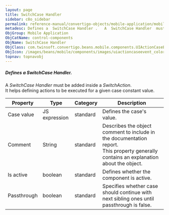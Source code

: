 ```yaml
---
layout: page
title: SwitchCase Handler
sidebar: c8o_sidebar
permalink: reference-manual/convertigo-objects/mobile-application/mobile-components/control-components/switchcase-handler/
metadesc: Defines a  SwitchCase Handler .   A  SwitchCase Handler  must be added inside a  SwitchAction . It helps defining actions to be executed for a given c
ObjGroup: Mobile Application
ObjCatName: control-components
ObjName: SwitchCase Handler
ObjClass: com.twinsoft.convertigo.beans.mobile.components.UIActionCaseEvent
ObjIcon: /images/beans/mobile/components/images/uiactioncaseevent_color_32x32.png
topnav: topnavobj
---
```

##### Defines a <i>SwitchCase Handler</i>. 

A <i>SwitchCase Handler</i> must be added inside a <i>SwitchAction</i>.<br/>It helps defining actions to be executed for a given case constant value.<br/>

Property | Type | Category | Description
--- | --- | --- | ---
Case value | JS expression | standard | Defines the case's value.<br/>
Comment | String | standard | Describes the object comment to include in the documentation report.<br/>This property generally contains an explanation about the object.
Is active | boolean | standard | Defines whether the component is active.<br/>
Passthrough | boolean | standard | Specifies whether case should continue with next sibling ones until passthrough is false.<br/>
